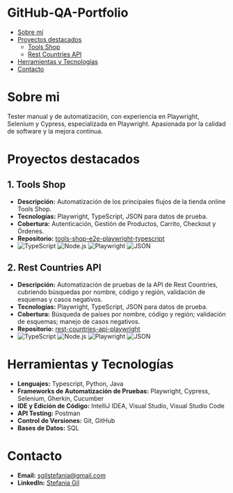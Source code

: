 # GitHub-QA-Portfolio

- [Sobre mí](#sobre-mi)
- [Proyectos destacados](#proyectos-destacados)
  - [Tools Shop](#1.tools-shop)
  - [Rest Countries API](#2.rest-countries-API)
- [Herramientas y Tecnologías](#herramientas-y-tecnologías)
- [Contacto](#contacto)


# Sobre mi

Tester manual y de automatización, con experiencia en Playwright, Selenium y Cypress, especializada en Playwright. Apasionada por la calidad de software y la mejora continua.


# Proyectos destacados

## 1. Tools Shop
- **Descripción:** Automatización de los principales flujos de la tienda online Tools Shop.
- **Tecnologías:** Playwright, TypeScript, JSON para datos de prueba.
- **Cobertura:** Autenticación, Gestión de Productos, Carrito, Checkout y Órdenes.
- **Repositorio:** [tools-shop-e2e-playwright-typescript](https://github.com/StefiGil/tools-shop-e2e-playwright-typescript)
- ![TypeScript](https://img.shields.io/badge/TypeScript-21262d?style=flat&logo=typescript&logoColor=white)
![Node.js](https://img.shields.io/badge/Node.js-21262d?style=flat&logo=node.js&logoColor=white)
![Playwright](https://img.shields.io/badge/Playwright-21262d?style=flat&logo=playwright&logoColor=white)
![JSON](https://img.shields.io/badge/JSON-21262d?style=flat&logo=json&logoColor=white)

## 2. Rest Countries API 
- **Descripción:** Automatización de pruebas de la API de Rest Countries, cubriendo búsquedas por nombre, código y región, validación de esquemas y casos negativos.
- **Tecnologías:** Playwright, TypeScript, JSON para datos de prueba.
- **Cobertura:** Búsqueda de países por nombre, código y región; validación de esquemas; manejo de casos negativos.
- **Repositorio:** [rest-countries-api-playwright](https://github.com/StefiGil/rest-countries-api-playwright)
- ![TypeScript](https://img.shields.io/badge/TypeScript-21262d?style=flat&logo=typescript&logoColor=white)
![Node.js](https://img.shields.io/badge/Node.js-21262d?style=flat&logo=node.js&logoColor=white)
![Playwright](https://img.shields.io/badge/Playwright-21262d?style=flat&logo=playwright&logoColor=white)
![JSON](https://img.shields.io/badge/JSON-21262d?style=flat&logo=json&logoColor=white)

# Herramientas y Tecnologías

- **Lenguajes:** Typescript, Python, Java
- **Frameworks de Automatización de Pruebas:** Playwright, Cypress, Selenium, Gherkin, Cucumber
- **IDE y Edición de Código:** IntelliJ IDEA, Visual Studio, Visual Studio Code
- **API Testing:** Postman
- **Control de Versiones:** Git, GitHub
- **Bases de Datos:** SQL
  
# Contacto

- **Email:** sgilstefania@gmail.com
- **LinkedIn:** [Stefania Gil](https://www.linkedin.com/in/stefania-gil-qa/)  
